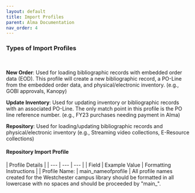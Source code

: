 ```yaml
---
layout: default
title: Import Profiles
parent: Alma Documentation
nav_order: 4
---
```


### Types of Import Profiles
<br />

**New Order**: Used for loading bibliographic records with embedded order data (EOD). This profile will create a new bibliographic record, a PO-Line from the embedded order data, and physical/electronic inventory. (e.g., GOBI approvals, Kanopy)

**Update Inventory**: Used for updating inventory or bibliographic records with an associated PO-Line. The only match point in this profile is the PO line reference number. (e.g., FY23 purchases needing payment in Alma)

**Repository**: Used for loading/updating bibliographic records and physical/electronic inventory (e.g., Streaming video collections, E-Resource collections)
<br />

#### Repository Import Profile

| Profile Details |
| --- | --- | --- |
| Field | Example Value | Formatting Instructions |
| Profile Name: | main_nameofprofile | All profile names created for the Westchester campus library should be formatted in all lowercase with no spaces and should be proceeded by  "main_".
